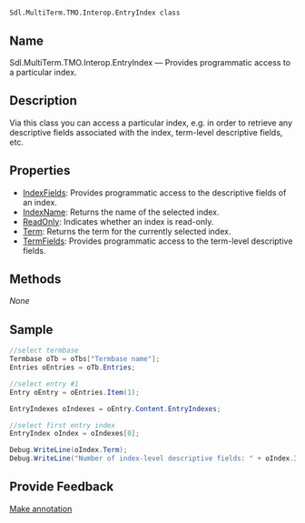 

# 
    Sdl.MultiTerm.TMO.Interop.EntryIndex class



## Name

Sdl.MultiTerm.TMO.Interop.EntryIndex —          Provides programmatic access to a particular index.



## Description



Via this class you can access a particular index, e.g. in order to retrieve any descriptive fields associated with the index, term-level descriptive fields, etc.



## Properties

* [IndexFields](Sdl.MultiTerm.TMO.Interop.EntryIndex.IndexFields.html): Provides programmatic access to the descriptive fields of an index.
* [IndexName](Sdl.MultiTerm.TMO.Interop.EntryIndex.IndexName.html): Returns the name of the selected index.
* [ReadOnly](Sdl.MultiTerm.TMO.Interop.EntryIndex.ReadOnly.html): Indicates whether an index is read-only.
* [Term](Sdl.MultiTerm.TMO.Interop.EntryIndex.Term.html): Returns the term for the currently selected index.
* [TermFields](Sdl.MultiTerm.TMO.Interop.EntryIndex.TermFields.html): Provides programmatic access to the term-level descriptive fields.




## Methods
*None*


## Sample


```cs
//select termbase
Termbase oTb = oTbs["Termbase name"];
Entries oEntries = oTb.Entries;

//select entry #1
Entry oEntry = oEntries.Item(1);

EntryIndexes oIndexes = oEntry.Content.EntryIndexes;

//select first entry index
EntryIndex oIndex = oIndexes[0];

Debug.WriteLine(oIndex.Term);
Debug.WriteLine("Number of index-level descriptive fields: " + oIndex.IndexFields.Count.ToString());
```



## Provide Feedback

[Make annotation](mailto:sdk-feedback@sdl.com&amp;subject=Reference%20for%20Sdl.MultiTerm.TMO.Interop.EntryIndex)

